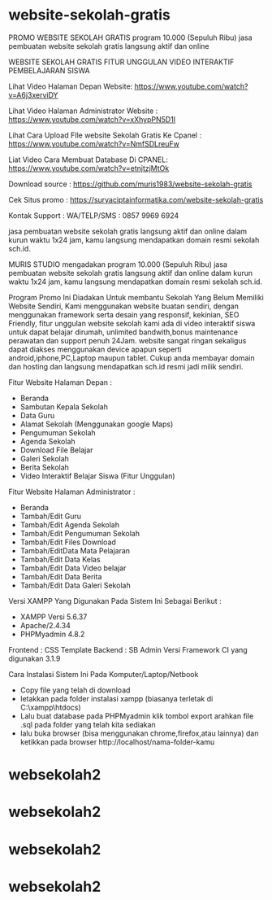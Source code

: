 # website-sekolah-gratis
PROMO WEBSITE SEKOLAH GRATIS program 10.000 (Sepuluh Ribu) jasa pembuatan website sekolah gratis langsung aktif dan online

WEBSITE SEKOLAH GRATIS FITUR UNGGULAN VIDEO INTERAKTIF PEMBELAJARAN SISWA

Lihat Video Halaman Depan Website: 
https://www.youtube.com/watch?v=A6j3xerviDY

Lihat Video Halaman Administrator Website : 
https://www.youtube.com/watch?v=xXhypPN5D1I

Lihat Cara Upload FIle website Sekolah Gratis Ke Cpanel :
https://www.youtube.com/watch?v=NmfSDLreuFw

Liat Video Cara Membuat Database Di CPANEL:
https://www.youtube.com/watch?v=etnjtzjMtOk

Download source : https://github.com/muris1983/website-sekolah-gratis

Cek Situs promo : https://suryaciptainformatika.com/website-sekolah-gratis

Kontak Support : WA/TELP/SMS : 0857 9969 6924

jasa pembuatan website sekolah gratis langsung aktif dan online dalam kurun waktu 1x24 jam, kamu langsung mendapatkan domain resmi sekolah sch.id.

MURIS STUDIO mengadakan program 10.000 (Sepuluh Ribu) jasa pembuatan website sekolah gratis langsung aktif dan online dalam kurun waktu 1x24 jam, kamu langsung mendapatkan domain resmi sekolah sch.id.

Program Promo Ini Diadakan Untuk membantu Sekolah Yang Belum Memiliki Website Sendiri, Kami menggunakan website buatan sendiri, dengan menggunakan framework serta desain yang responsif, kekinian, SEO Friendly, fitur unggulan website sekolah kami ada di video interaktif siswa untuk dapat belajar dirumah, unlimited bandwith,bonus maintenance perawatan dan support penuh 24Jam. website sangat ringan sekaligus dapat diakses menggunakan device apapun seperti android,iphone,PC,Laptop maupun tablet. Cukup anda membayar domain dan hosting dan langsung mendapatkan sch.id resmi jadi milik sendiri.


Fitur Website Halaman Depan :

- Beranda
- Sambutan Kepala Sekolah
- Data Guru
- Alamat Sekolah (Menggunakan google Maps)
- Pengumuman Sekolah
- Agenda Sekolah
- Download File Belajar
- Galeri Sekolah
- Berita Sekolah
- Video Interaktif Belajar Siswa (Fitur Unggulan)

Fitur Website Halaman Administrator :

- Beranda
- Tambah/Edit Guru
- Tambah/Edit Agenda Sekolah
- Tambah/Edit Pengumuman Sekolah
- Tambah/Edit Files Download
- Tambah/EditData Mata Pelajaran
- Tambah/Edit Data Kelas
- Tambah/Edit Data Video belajar
- Tambah/Edit Data Berita
- Tambah/Edit Data Galeri Sekolah

Versi XAMPP Yang Digunakan Pada Sistem Ini Sebagai Berikut :
- XAMPP Versi 5.6.37
- Apache/2.4.34
- PHPMyadmin 4.8.2

Frontend : CSS Template
Backend : SB Admin
Versi Framework CI yang digunakan 3.1.9

Cara Instalasi Sistem Ini Pada Komputer/Laptop/Netbook
- Copy file yang telah di download
- letakkan pada folder instalasi xampp (biasanya terletak di C:\xampp\htdocs\)
- Lalu buat database pada PHPMyadmin klik tombol export arahkan file .sql pada folder yang telah kita sediakan
- lalu buka browser (bisa menggunakan chrome,firefox,atau lainnya) dan ketikkan pada browser http://localhost/nama-folder-kamu
# websekolah2
# websekolah2
# websekolah2
# websekolah2
